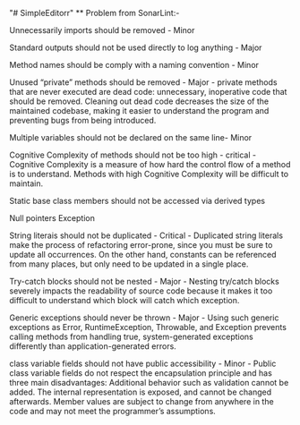 "# SimpleEditorr" 
** Problem from SonarLint:-

Unnecessarily imports should be removed - Minor

Standard outputs should not be used directly to log anything - Major

Method names should be comply with a naming convention - Minor

Unused “private” methods should be removed - Major - private methods that are never executed are dead code: unnecessary, inoperative code that should be removed. Cleaning out dead code decreases the size of the maintained codebase, making it easier to understand the program and preventing bugs from being introduced.

Multiple variables should not be declared on the same line- Minor

Cognitive Complexity of methods should not be too high  - critical - Cognitive Complexity is a measure of how hard the control flow of a method is to understand. Methods with high Cognitive Complexity will be difficult to maintain.

Static base class members should not be accessed via derived types

Null pointers Exception

String literais should not be duplicated - Critical - Duplicated string literals make the process of refactoring error-prone, since you must be sure to update all occurrences.
On the other hand, constants can be referenced from many places, but only need to be updated in a single place.

Try-catch blocks should not be nested - Major - Nesting try/catch blocks severely impacts the readability of source code because it makes it too difficult to understand which block will catch which exception.

Generic exceptions should never be thrown - Major - Using such generic exceptions as Error, RuntimeException, Throwable, and Exception prevents calling methods from handling true, system-generated exceptions differently than application-generated errors.

class variable fields should not have public accessibility - Minor - Public class variable fields do not respect the encapsulation principle and has three main disadvantages:
Additional behavior such as validation cannot be added.
The internal representation is exposed, and cannot be changed afterwards.
Member values are subject to change from anywhere in the code and may not meet the programmer’s assumptions.
